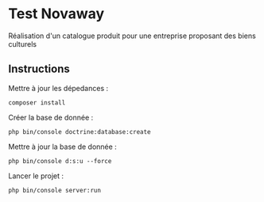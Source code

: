 Test Novaway
========================

Réalisation d'un catalogue produit pour une entreprise proposant des biens culturels

Instructions
--------------

Mettre à jour les dépedances :

`composer install`

Créer la base de donnée : 

`php bin/console doctrine:database:create`

Mettre à jour la base de donnée : 

`php bin/console d:s:u --force`

Lancer le projet : 

`php bin/console server:run`